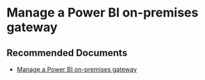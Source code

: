   <properties
	pageTitle="manage a power bi gateway"
	description="manage a power bi gateway"
	service="microsoft.PowerBIDedicated"
	resource="capacities"
	authors="pjfreitas"
	ms.author="pfreitas"	
	displayOrder="410"
	selfHelpType="generic"
	supportTopicIds="32628117"
	productPesIds="16334"
	cloudEnvironments="public, MoonCake, fairfax, usnat, ussec" 
	articleId="5c34a1a1-570b-e1ee-7568-97ec7955e022"
	ownershipId="PowerBI_PowerBI"
/>

# Manage a Power BI on-premises gateway

## **Recommended Documents**

* [Manage a Power BI on-premises gateway](https://docs.microsoft.com/power-bi/service-gateway-manage)
